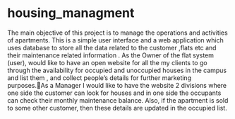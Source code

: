 # housing_managment
The main objective of this project is to manage the operations and activities of apartments. This is a simple user interface and  a web application which uses database to store all the data related to the customer ,flats etc and  their maintenance related information .
As the Owner of the flat system (user), would like to have an open website for all the my clients to go through the availability for occupied and unoccupied houses in the campus and list them , and collect people’s details for further marketing purposes.As a Manager I would like to have the website 2 divisions where one side the customer can look for houses and in one side the occupants can check their monthly maintenance balance. Also, if the apartment is sold to some other customer, then these details are updated in the occupied list.
